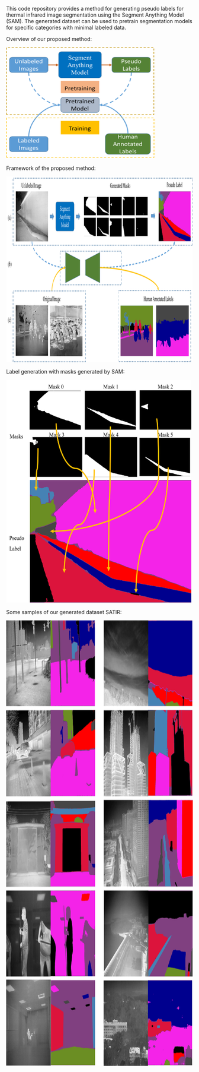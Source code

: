 This code repository provides a method for generating pseudo labels for thermal infrared image segmentation using the Segment Anything Model (SAM). 
The generated dataset can be used to pretrain segmentation models for specific categories with minimal labeled data.

Overview of our proposed method:

<img src="images/index.png" width="400" height="300" alt="overview"/><br/>

Framework of the proposed method:

<img src="images/framework.png" width="1000" height="500" alt="framework"/><br/>

Label generation with masks generated by SAM:

<img src="images/mask2label.png" width="500" height="600" alt="mask2labe;"/><br/>

Some samples of our generated dataset SATIR:

<img src="images/dataset.png" width="1000" height="1200" alt="dataset;"/><br/>
